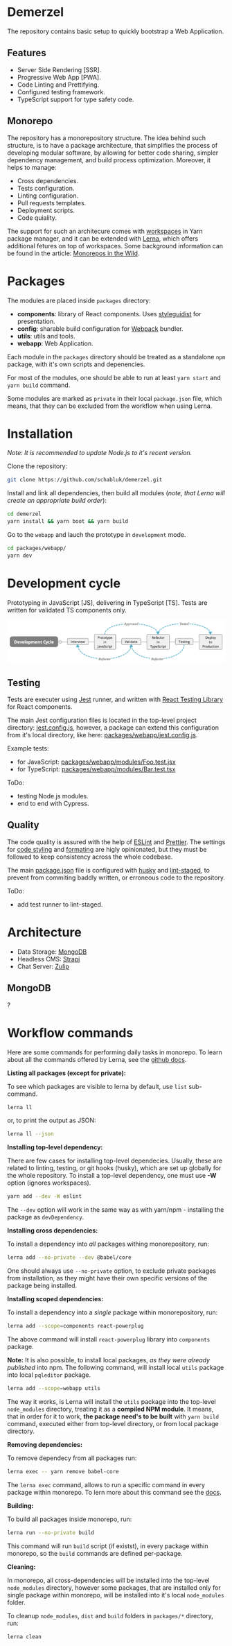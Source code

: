 # Demerzel

The repository contains basic setup to quickly bootstrap a Web Application.

## Features

- Server Side Rendering [SSR].
- Progressive Web App [PWA].
- Code Linting and Prettifying.
- Configured testing framework.
- TypeScript support for type safety code.

## Monorepo

The repository has a monorepository structure. The idea behind such structure, is to have a package architecture, that simplifies the process of developing modular software, by allowing for better code sharing, simpler dependency management, and build process optimization. Moreover, it helps to manage:

- Cross dependencies.
- Tests configuration.
- Linting configuration.
- Pull requests templates.
- Deployment scripts.
- Code quiality.

The support for such an architecure comes with [workspaces](https://yarnpkg.com/lang/en/docs/workspaces) in Yarn package manager, and it can be extended with [Lerna](https://github.com/lerna/lerna), which offers additional fetures on top of workspaces. Some background information can be found in the article: [Monorepos in the Wild](https://medium.com/@maoberlehner/monorepos-in-the-wild-33c6eb246cb9).

# Packages

The modules are placed inside `packages` directory:

- **components**: library of React components. Uses [styleguidist](https://github.com/styleguidist/react-styleguidist) for presentation.
- **config**: sharable build configuration for [Webpack](https://webpack.js.org) bundler.
- **utils**: utils and tools.
- **webapp**: Web Application.

Each module in the `packages` directory should be treated as a standalone `npm` package, with it's own scripts and depenencies.

For most of the modules, one should be able to run at least `yarn start` and `yarn build` command.

Some modules are marked as `private` in their local `package.json` file, which means, that they can be excluded from the workflow when using Lerna.

# Installation

_Note: It is recommended to update Node.js to it's recent version._

Clone the repository:

```sh
git clone https://github.com/schabluk/demerzel.git
```

Install and link all dependencies, then build all modules (_note, that Lerna will create an appropriate build order_):

```sh
cd demerzel
yarn install && yarn boot && yarn build
```

Go to the `webapp` and lauch the prototype in `development` mode.

```sh
cd packages/webapp/
yarn dev
```

# Development cycle

Prototyping in JavaScript [JS], delivering in TypeScript [TS]. Tests are written for validated TS components only.

![Development Cycle](images/development-cycle.png)

## Testing

Tests are executer using [Jest](https://jestjs.io/) runner, and written with [React Testing Library](https://testing-library.com/react) for React components.

The main Jest configuration files is located in the top-level project directory: [jest.config.js](jest.config.js), however, a package can extend this configuration from it's local directory, like here: [packages/webapp/jest.config.js](packages/webapp/jest.config.js).

Example tests:

- for JavaScript: [packages/webapp/modules/Foo.test.jsx](packages/webapp/modules/Foo.test.jsx)
- for TypeScript: [packages/webapp/modules/Bar.test.tsx](packages/webapp/modules/Bar.test.tsx)

ToDo:

- testing Node.js modules.
- end to end with Cypress.

## Quality

The code quality is assured with the help of [ESLint](https://eslint.org) and [Prettier](https://prettier.io). The settings for [code styling](.eslintrc.js) and [formating](.prettierrc) are higly opinionated, but they must be followed to keep consistency across the whole codebase.

The main [package.json](package.json) file is configured with [husky](https://github.com/typicode/husky) and [lint-staged](https://github.com/okonet/lint-staged), to prevent from commiting baddly written, or erroneous code to the repository.

ToDo:

- add test runner to lint-staged.

# Architecture

- Data Storage: [MongoDB](https://www.mongodb.com)
- Headless CMS: [Strapi](https://strapi.io)
- Chat Server: [Zulip](https://github.com/zulip/zulip)

## MongoDB

?

# Workflow commands

Here are some commands for performing daily tasks in monorepo. To learn about all the commands offered by Lerna, see the [github docs](https://github.com/lerna/lerna).

**Listing all packages (except for private):**

To see which packages are visible to lerna by default, use `list` sub-command.

```sh
lerna ll
```

or, to print the output as JSON:

```sh
lerna ll --json
```

**Installing top-level dependency:**

There are few cases for installing top-level dependecies. Usually, these are related to linting, testing, or git hooks (husky), which are set up globally for the whole repository. To install a top-level dependency, one must use **-W** option (ignores workspaces).

```sh
yarn add --dev -W eslint
```

The `--dev` option will work in the same way as with yarn/npm - installing the package as `devDependency`.

**Installing cross dependencies:**

To install a dependency into _all_ packages withing monorepository, run:

```sh
lerna add --no-private --dev @babel/core
```

One should always use `--no-private` option, to exclude private packages from installation, as they might have their own specific versions of the package being installed.

**Installing scoped dependencies:**

To install a dependency into a _single_ package within monorepository, run:

```sh
lerna add --scope=components react-powerplug
```

The above command will install `react-powerplug` library into `components` package.

**Note:** It is also possible, to install local packages, _as they were already published_ into npm. The following command, will install local `utils` package into local `pqleditor` package.

```sh
lerna add --scope=webapp utils
```

The way it works, is Lerna will install the `utils` package into the top-level `node_modules` directory, treating it as a **compiled NPM module**. It means, that in order for it to work, **the package need's to be built** with `yarn build` command, executed either from top-level directory, or from local package directory.

**Removing dependencies:**

To remove dependecy from all packages run:

```sh
lerna exec -- yarn remove babel-core
```

The `lerna exec` command, allows to run a specific command in every package within monorepo. To lern more about this command see the [docs](https://github.com/lerna/lerna/tree/master/commands/exec#readme).

**Building:**

To build all packages inside monorepo, run:

```sh
lerna run --no-private build
```

This command will run `build` script (if existst), in every package within monorepo, so the `build` commands are defined per-package.

**Cleaning:**

In monorepo, all cross-dependencies will be installed into the top-level `node_modules` directory, however some packages, that are installed only for single package within monorepo, will be installed into it's local `node_modules` folder.

To cleanup `node_modules`, `dist` and `build` folders in `packages/*` directory, run:

```sh
lerna clean
```
